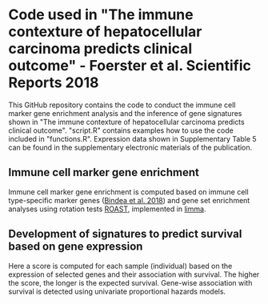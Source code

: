 # Code used in "The immune contexture of hepatocellular carcinoma predicts clinical outcome" - Foerster et al. Scientific Reports 2018
This GitHub repository contains the code to conduct the immune cell marker gene enrichment analysis and the inference of gene signatures shown in "The immune contexture of hepatocellular carcinoma predicts clinical outcome".
"script.R" contains examples how to use the code included in "functions.R". Expression data shown in Supplementary Table 5 can be found in the supplementary electronic materials of the publication.

## Immune cell marker gene enrichment
Immune cell marker gene enrichment is computed based on immune cell type-specific marker genes ([Bindea et al. 2018](http://www.cell.com/immunity/fulltext/S1074-7613(13)00437-8)) and gene set enrichment analyses using rotation tests [ROAST](https://academic.oup.com/bioinformatics/article/26/17/2176/200022), implemented in [limma](https://www.bioconductor.org/packages/release/bioc/html/limma.html).


## Development of signatures to predict survival based on gene expression
Here a score is computed for each sample (individual) based on the expression of selected genes and their association with survival. The higher the score, the longer is the expected survival. Gene-wise association with survival is detected using univariate proportional hazards models.
